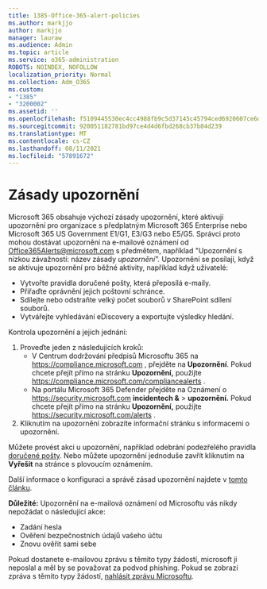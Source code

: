 ```yaml
---
title: 1385-Office-365-alert-policies
ms.author: markjjo
author: markjjo
manager: lauraw
ms.audience: Admin
ms.topic: article
ms.service: o365-administration
ROBOTS: NOINDEX, NOFOLLOW
localization_priority: Normal
ms.collection: Adm_O365
ms.custom:
- "1385"
- "3200002"
ms.assetid: ''
ms.openlocfilehash: f5109445530ec4cc4988fb9c5d37145c45794ced6920607ce6df85c6497c25ec
ms.sourcegitcommit: 920051182781bd97ce4d4d6fbd268cb37b84d239
ms.translationtype: MT
ms.contentlocale: cs-CZ
ms.lasthandoff: 08/11/2021
ms.locfileid: "57891672"
---
```

# <a name="alert-policies"></a>Zásady upozornění

Microsoft 365 obsahuje výchozí [](https://docs.microsoft.com/microsoft-365/compliance/alert-policies#default-alert-policies) zásady upozornění, které aktivují upozornění pro organizace s předplatným Microsoft 365 Enterprise nebo Microsoft 365 US Government E1/G1, E3/G3 nebo E5/G5. Správci proto mohou dostávat upozornění na e-mailové oznámení od Office365Alerts@microsoft.com s předmětem, například "Upozornění s nízkou závažností: název zásady *upozornění".* Upozornění se posílají, když se aktivuje upozornění pro běžné aktivity, například když uživatelé:

- Vytvořte pravidla doručené pošty, která přeposílá e-maily.
- Přiřaďte oprávnění jejich poštovní schránce.
- Sdílejte nebo odstraňte velký počet souborů v SharePoint sdílení souborů.
- Vytvářejte vyhledávání eDiscovery a exportujte výsledky hledání.

Kontrola upozornění a jejich jednání:

1. Proveďte jeden z následujících kroků:
   - V Centrum dodržování předpisů Microsoftu 365 na <https://compliance.microsoft.com> , přejděte na **Upozornění**. Pokud chcete přejít přímo na stránku **Upozornění,** použijte <https://compliance.microsoft.com/compliancealerts> .
   - Na portálu Microsoft 365 Defender přejděte na Oznámení o <https://security.microsoft.com> **incidentech &** \> **upozornění.** Pokud chcete přejít přímo na stránku **Upozornění,** použijte <https://security.microsoft.com/alerts> .
2. Kliknutím na upozornění zobrazíte informační stránku s informacemi o upozornění.

Můžete provést akci u upozornění, například odebrání podezřelého pravidla [doručené pošty](https://docs.microsoft.com/microsoft-365/security/office-365-security/responding-to-a-compromised-email-account). Nebo můžete upozornění jednoduše zavřít kliknutím na **Vyřešit** na stránce s plovoucím oznámením.

Další informace o konfiguraci a správě zásad upozornění najdete v  [tomto článku](https://docs.microsoft.com/microsoft-365/compliance/alert-policies).

**Důležité:** Upozornění na e-mailová oznámení od Microsoftu vás nikdy nepožádat o následující akce:

- Zadání hesla
- Ověření bezpečnostních údajů vašeho účtu
- Znovu ověřit sami sebe

Pokud dostanete e-mailovou zprávu s těmito typy žádostí, microsoft ji neposlal a měl by se považovat za podvod phishing. Pokud se zobrazí zpráva s těmito typy žádostí, [nahlásit zprávu Microsoftu](https://docs.microsoft.com/microsoft-365/security/office-365-security/report-junk-email-messages-to-microsoft).
